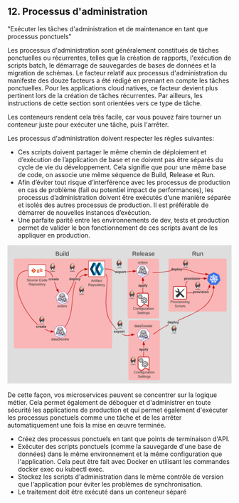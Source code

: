 ## 12. Processus d'administration

"Exécuter les tâches d'administration et de maintenance en tant que processus ponctuels"

Les processus d'administration sont généralement constitués de tâches ponctuelles ou récurrentes, telles que la création de rapports, l'exécution de scripts batch, le démarrage de sauvegardes de bases de données et la migration de schémas. Le facteur relatif aux processus d'administration du manifeste des douze facteurs a été rédigé en prenant en compte les tâches ponctuelles. Pour les applications cloud natives, ce facteur devient plus pertinent lors de la création de tâches récurrentes. Par ailleurs, les instructions de cette section sont orientées vers ce type de tâche.

Les conteneurs rendent cela très facile, car vous pouvez faire tourner un conteneur juste pour exécuter une tâche, puis l'arrêter.

Les processus d'administration doivent respecter les règles suivantes:

- Ces scripts doivent partager le même chemin de déploiement et d’exécution de l’application de base et ne doivent pas être séparés du cycle de vie du développement. Cela signifie que pour une même base de code, on associe une même séquence de Build, Release et Run.
- Afin d’éviter tout risque d’interférence avec les processus de production en cas de problème (fail ou potentiel impact de performances), les processus d’administration doivent être exécutés d’une manière séparée et isolés des autres processus de production. Il est préférable de démarrer de nouvelles instances d’exécution.
- Une parfaite parité entre les environnements de dev, tests et production permet de valider le bon fonctionnement de ces scripts avant de les appliquer en production.

![](../images/admin-processes.png)


De cette façon, vos microservices peuvent se concentrer sur la logique métier. Cela permet également de déboguer et d'administrer en toute sécurité les applications de production et qui permet également d'exécuter les processus ponctuels comme une tâche et de les arrêter automatiquement une fois la mise en œuvre terminée.

- Créez des processus ponctuels en tant que points de terminaison d'API.
- Exécuter des scripts ponctuels (comme la sauvegarde d'une base de données) dans le même environnement et la même configuration que l'application. Cela peut être fait avec Docker en utilisant les commandes docker exec ou kubectl exec.
-  Stockez les scripts d'administration dans le même contrôle de version que l'application pour éviter les problèmes de synchronisation.
- Le traitement doit être exécuté dans un conteneur séparé